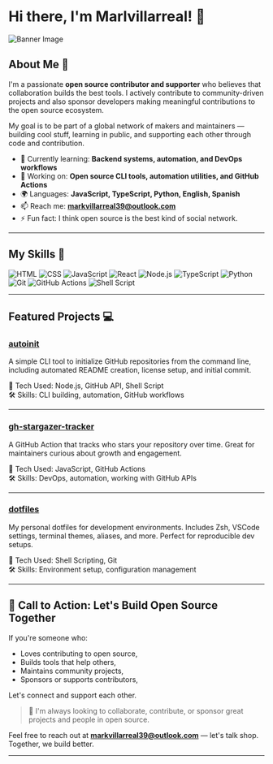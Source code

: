 # Hi there, I'm Marlvillarreal! 👋

![Banner Image](https://ih1.redbubble.net/image.5171963254.2981/flat,750x,075,f-pad,750x1000,f8f8f8.jpg)

## About Me 🚀

I'm a passionate **open source contributor and supporter** who believes that collaboration builds the best tools. I actively contribute to community-driven projects and also sponsor developers making meaningful contributions to the open source ecosystem.

My goal is to be part of a global network of makers and maintainers — building cool stuff, learning in public, and supporting each other through code and contribution.

- 🌱 Currently learning: **Backend systems, automation, and DevOps workflows**
- 🔭 Working on: **Open source CLI tools, automation utilities, and GitHub Actions**
- 🌍 Languages: **JavaScript, TypeScript, Python, English, Spanish**
- 📫 Reach me: **markvillarreal39@outlook.com**
- ⚡ Fun fact: I think open source is the best kind of social network.

---

## My Skills 🧠

![HTML](https://img.shields.io/badge/-HTML-E34F26?style=flat-square&logo=html5&logoColor=white)
![CSS](https://img.shields.io/badge/-CSS-1572B6?style=flat-square&logo=css3&logoColor=white)
![JavaScript](https://img.shields.io/badge/-JavaScript-F7DF1E?style=flat-square&logo=javascript&logoColor=black)
![React](https://img.shields.io/badge/-React-61DAFB?style=flat-square&logo=react&logoColor=black)
![Node.js](https://img.shields.io/badge/-Node.js-339933?style=flat-square&logo=node.js&logoColor=white)
![TypeScript](https://img.shields.io/badge/-TypeScript-3178C6?style=flat-square&logo=typescript&logoColor=white)
![Python](https://img.shields.io/badge/-Python-3776AB?style=flat-square&logo=python&logoColor=white)
![Git](https://img.shields.io/badge/-Git-F05032?style=flat-square&logo=git&logoColor=white)
![GitHub Actions](https://img.shields.io/badge/-GitHub%20Actions-2088FF?style=flat-square&logo=github-actions&logoColor=white)
![Shell Script](https://img.shields.io/badge/-Shell%20Script-4EAA25?style=flat-square&logo=gnu-bash&logoColor=white)

---

## Featured Projects 💻

### [autoinit](https://github.com/marlvillarreal/autoinit)

A simple CLI tool to initialize GitHub repositories from the command line, including automated README creation, license setup, and initial commit.

📌 Tech Used: Node.js, GitHub API, Shell Script  
🛠️ Skills: CLI building, automation, GitHub workflows

---

### [gh-stargazer-tracker](https://github.com/marlvillarreal/gh-stargazer-tracker)

A GitHub Action that tracks who stars your repository over time. Great for maintainers curious about growth and engagement.

📌 Tech Used: JavaScript, GitHub Actions  
🛠️ Skills: DevOps, automation, working with GitHub APIs

---

### [dotfiles](https://github.com/marlvillarreal/dotfiles)

My personal dotfiles for development environments. Includes Zsh, VSCode settings, terminal themes, aliases, and more. Perfect for reproducible dev setups.

📌 Tech Used: Shell Scripting, Git  
🛠️ Skills: Environment setup, configuration management

---

## 💬 Call to Action: Let's Build Open Source Together

If you're someone who:

- Loves contributing to open source,
- Builds tools that help others,
- Maintains community projects,
- Sponsors or supports contributors,

Let's connect and support each other.

> 🚀 I'm always looking to collaborate, contribute, or sponsor great projects and people in open source.

Feel free to reach out at **markvillarreal39@outlook.com** — let's talk shop.  
Together, we build better.

---
